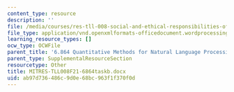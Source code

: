 ```yaml
---
content_type: resource
description: ''
file: /media/courses/res-tll-008-social-and-ethical-responsibilities-of-computing-serc-fall-2021/ab97d736486c9d0e68bc963f1f370f0d_MITRES-TLL008F21-6864taskb.docx
file_type: application/vnd.openxmlformats-officedocument.wordprocessingml.document
learning_resource_types: []
ocw_type: OCWFile
parent_title: '6.864 Quantitative Methods for Natural Language Processing '
parent_type: SupplementalResourceSection
resourcetype: Other
title: MITRES-TLL008F21-6864taskb.docx
uid: ab97d736-486c-9d0e-68bc-963f1f370f0d
---
```

